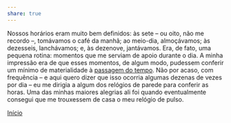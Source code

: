 ```yaml
---  
share: true  
---  
```

  
Nossos horários eram muito bem definidos: às sete – ou oito, não me recordo –, tomávamos o café da manhã; ao meio-dia, almoçávamos; às dezesseis, lanchávamos; e, às dezenove, jantávamos. Era, de fato, uma pequena rotina: momentos que me serviam de apoio durante o dia. A minha impressão era de que esses momentos, de algum modo, pudessem conferir um mínimo de materialidade à [passagem do tempo](Tempo). Não por acaso, com frequência – e aqui quero dizer que isso ocorria algumas dezenas de vezes por dia – eu me dirigia a algum dos relógios de parede para conferir as horas. Uma das minhas maiores alegrias ali foi quando eventualmente consegui que me trouxessem de casa o meu relógio de pulso.  
  
[Início](Início)